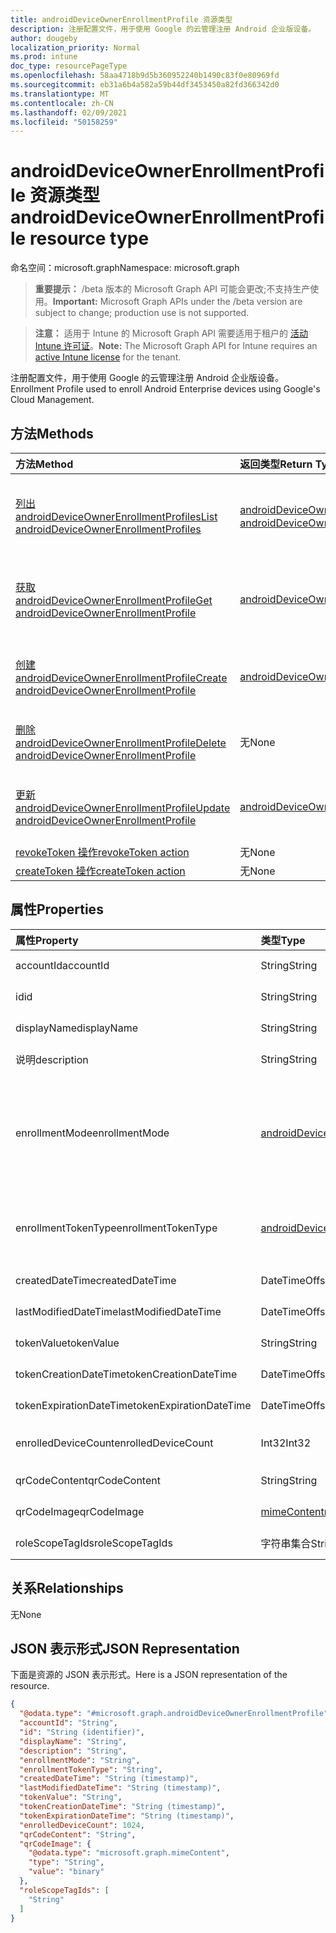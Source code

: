 ```yaml
---
title: androidDeviceOwnerEnrollmentProfile 资源类型
description: 注册配置文件，用于使用 Google 的云管理注册 Android 企业版设备。
author: dougeby
localization_priority: Normal
ms.prod: intune
doc_type: resourcePageType
ms.openlocfilehash: 58aa4718b9d5b360952240b1490c83f0e80969fd
ms.sourcegitcommit: eb31a6b4a582a59b44df3453450a82fd366342d0
ms.translationtype: MT
ms.contentlocale: zh-CN
ms.lasthandoff: 02/09/2021
ms.locfileid: "50158259"
---
```

# <a name="androiddeviceownerenrollmentprofile-resource-type"></a><span data-ttu-id="7de2c-103">androidDeviceOwnerEnrollmentProfile 资源类型</span><span class="sxs-lookup"><span data-stu-id="7de2c-103">androidDeviceOwnerEnrollmentProfile resource type</span></span>

<span data-ttu-id="7de2c-104">命名空间：microsoft.graph</span><span class="sxs-lookup"><span data-stu-id="7de2c-104">Namespace: microsoft.graph</span></span>

> <span data-ttu-id="7de2c-105">**重要提示：** /beta 版本的 Microsoft Graph API 可能会更改;不支持生产使用。</span><span class="sxs-lookup"><span data-stu-id="7de2c-105">**Important:** Microsoft Graph APIs under the /beta version are subject to change; production use is not supported.</span></span>

> <span data-ttu-id="7de2c-106">**注意：** 适用于 Intune 的 Microsoft Graph API 需要适用于租户的 [活动 Intune 许可证](https://go.microsoft.com/fwlink/?linkid=839381)。</span><span class="sxs-lookup"><span data-stu-id="7de2c-106">**Note:** The Microsoft Graph API for Intune requires an [active Intune license](https://go.microsoft.com/fwlink/?linkid=839381) for the tenant.</span></span>

<span data-ttu-id="7de2c-107">注册配置文件，用于使用 Google 的云管理注册 Android 企业版设备。</span><span class="sxs-lookup"><span data-stu-id="7de2c-107">Enrollment Profile used to enroll Android Enterprise devices using Google's Cloud Management.</span></span>

## <a name="methods"></a><span data-ttu-id="7de2c-108">方法</span><span class="sxs-lookup"><span data-stu-id="7de2c-108">Methods</span></span>
|<span data-ttu-id="7de2c-109">方法</span><span class="sxs-lookup"><span data-stu-id="7de2c-109">Method</span></span>|<span data-ttu-id="7de2c-110">返回类型</span><span class="sxs-lookup"><span data-stu-id="7de2c-110">Return Type</span></span>|<span data-ttu-id="7de2c-111">说明</span><span class="sxs-lookup"><span data-stu-id="7de2c-111">Description</span></span>|
|:---|:---|:---|
|[<span data-ttu-id="7de2c-112">列出 androidDeviceOwnerEnrollmentProfiles</span><span class="sxs-lookup"><span data-stu-id="7de2c-112">List androidDeviceOwnerEnrollmentProfiles</span></span>](../api/intune-androidforwork-androiddeviceownerenrollmentprofile-list.md)|<span data-ttu-id="7de2c-113">[androidDeviceOwnerEnrollmentProfile](../resources/intune-androidforwork-androiddeviceownerenrollmentprofile.md) 集合</span><span class="sxs-lookup"><span data-stu-id="7de2c-113">[androidDeviceOwnerEnrollmentProfile](../resources/intune-androidforwork-androiddeviceownerenrollmentprofile.md) collection</span></span>|<span data-ttu-id="7de2c-114">列出 [androidDeviceOwnerEnrollmentProfile 对象的属性和](../resources/intune-androidforwork-androiddeviceownerenrollmentprofile.md) 关系。</span><span class="sxs-lookup"><span data-stu-id="7de2c-114">List properties and relationships of the [androidDeviceOwnerEnrollmentProfile](../resources/intune-androidforwork-androiddeviceownerenrollmentprofile.md) objects.</span></span>|
|[<span data-ttu-id="7de2c-115">获取 androidDeviceOwnerEnrollmentProfile</span><span class="sxs-lookup"><span data-stu-id="7de2c-115">Get androidDeviceOwnerEnrollmentProfile</span></span>](../api/intune-androidforwork-androiddeviceownerenrollmentprofile-get.md)|[<span data-ttu-id="7de2c-116">androidDeviceOwnerEnrollmentProfile</span><span class="sxs-lookup"><span data-stu-id="7de2c-116">androidDeviceOwnerEnrollmentProfile</span></span>](../resources/intune-androidforwork-androiddeviceownerenrollmentprofile.md)|<span data-ttu-id="7de2c-117">读取 [androidDeviceOwnerEnrollmentProfile 对象的属性和](../resources/intune-androidforwork-androiddeviceownerenrollmentprofile.md) 关系。</span><span class="sxs-lookup"><span data-stu-id="7de2c-117">Read properties and relationships of the [androidDeviceOwnerEnrollmentProfile](../resources/intune-androidforwork-androiddeviceownerenrollmentprofile.md) object.</span></span>|
|[<span data-ttu-id="7de2c-118">创建 androidDeviceOwnerEnrollmentProfile</span><span class="sxs-lookup"><span data-stu-id="7de2c-118">Create androidDeviceOwnerEnrollmentProfile</span></span>](../api/intune-androidforwork-androiddeviceownerenrollmentprofile-create.md)|[<span data-ttu-id="7de2c-119">androidDeviceOwnerEnrollmentProfile</span><span class="sxs-lookup"><span data-stu-id="7de2c-119">androidDeviceOwnerEnrollmentProfile</span></span>](../resources/intune-androidforwork-androiddeviceownerenrollmentprofile.md)|<span data-ttu-id="7de2c-120">创建新的 [androidDeviceOwnerEnrollmentProfile](../resources/intune-androidforwork-androiddeviceownerenrollmentprofile.md) 对象。</span><span class="sxs-lookup"><span data-stu-id="7de2c-120">Create a new [androidDeviceOwnerEnrollmentProfile](../resources/intune-androidforwork-androiddeviceownerenrollmentprofile.md) object.</span></span>|
|[<span data-ttu-id="7de2c-121">删除 androidDeviceOwnerEnrollmentProfile</span><span class="sxs-lookup"><span data-stu-id="7de2c-121">Delete androidDeviceOwnerEnrollmentProfile</span></span>](../api/intune-androidforwork-androiddeviceownerenrollmentprofile-delete.md)|<span data-ttu-id="7de2c-122">无</span><span class="sxs-lookup"><span data-stu-id="7de2c-122">None</span></span>|<span data-ttu-id="7de2c-123">删除 [androidDeviceOwnerEnrollmentProfile](../resources/intune-androidforwork-androiddeviceownerenrollmentprofile.md)。</span><span class="sxs-lookup"><span data-stu-id="7de2c-123">Deletes a [androidDeviceOwnerEnrollmentProfile](../resources/intune-androidforwork-androiddeviceownerenrollmentprofile.md).</span></span>|
|[<span data-ttu-id="7de2c-124">更新 androidDeviceOwnerEnrollmentProfile</span><span class="sxs-lookup"><span data-stu-id="7de2c-124">Update androidDeviceOwnerEnrollmentProfile</span></span>](../api/intune-androidforwork-androiddeviceownerenrollmentprofile-update.md)|[<span data-ttu-id="7de2c-125">androidDeviceOwnerEnrollmentProfile</span><span class="sxs-lookup"><span data-stu-id="7de2c-125">androidDeviceOwnerEnrollmentProfile</span></span>](../resources/intune-androidforwork-androiddeviceownerenrollmentprofile.md)|<span data-ttu-id="7de2c-126">更新 [androidDeviceOwnerEnrollmentProfile 对象](../resources/intune-androidforwork-androiddeviceownerenrollmentprofile.md) 的属性。</span><span class="sxs-lookup"><span data-stu-id="7de2c-126">Update the properties of a [androidDeviceOwnerEnrollmentProfile](../resources/intune-androidforwork-androiddeviceownerenrollmentprofile.md) object.</span></span>|
|[<span data-ttu-id="7de2c-127">revokeToken 操作</span><span class="sxs-lookup"><span data-stu-id="7de2c-127">revokeToken action</span></span>](../api/intune-androidforwork-androiddeviceownerenrollmentprofile-revoketoken.md)|<span data-ttu-id="7de2c-128">无</span><span class="sxs-lookup"><span data-stu-id="7de2c-128">None</span></span>|<span data-ttu-id="7de2c-129">尚未记录</span><span class="sxs-lookup"><span data-stu-id="7de2c-129">Not yet documented</span></span>|
|[<span data-ttu-id="7de2c-130">createToken 操作</span><span class="sxs-lookup"><span data-stu-id="7de2c-130">createToken action</span></span>](../api/intune-androidforwork-androiddeviceownerenrollmentprofile-createtoken.md)|<span data-ttu-id="7de2c-131">无</span><span class="sxs-lookup"><span data-stu-id="7de2c-131">None</span></span>|<span data-ttu-id="7de2c-132">尚未记录</span><span class="sxs-lookup"><span data-stu-id="7de2c-132">Not yet documented</span></span>|

## <a name="properties"></a><span data-ttu-id="7de2c-133">属性</span><span class="sxs-lookup"><span data-stu-id="7de2c-133">Properties</span></span>
|<span data-ttu-id="7de2c-134">属性</span><span class="sxs-lookup"><span data-stu-id="7de2c-134">Property</span></span>|<span data-ttu-id="7de2c-135">类型</span><span class="sxs-lookup"><span data-stu-id="7de2c-135">Type</span></span>|<span data-ttu-id="7de2c-136">说明</span><span class="sxs-lookup"><span data-stu-id="7de2c-136">Description</span></span>|
|:---|:---|:---|
|<span data-ttu-id="7de2c-137">accountId</span><span class="sxs-lookup"><span data-stu-id="7de2c-137">accountId</span></span>|<span data-ttu-id="7de2c-138">String</span><span class="sxs-lookup"><span data-stu-id="7de2c-138">String</span></span>|<span data-ttu-id="7de2c-139">注册配置文件隶属的租户 GUID。</span><span class="sxs-lookup"><span data-stu-id="7de2c-139">Tenant GUID the enrollment profile belongs to.</span></span>|
|<span data-ttu-id="7de2c-140">id</span><span class="sxs-lookup"><span data-stu-id="7de2c-140">id</span></span>|<span data-ttu-id="7de2c-141">String</span><span class="sxs-lookup"><span data-stu-id="7de2c-141">String</span></span>|<span data-ttu-id="7de2c-142">注册配置文件的唯一 GUID。</span><span class="sxs-lookup"><span data-stu-id="7de2c-142">Unique GUID for the enrollment profile.</span></span>|
|<span data-ttu-id="7de2c-143">displayName</span><span class="sxs-lookup"><span data-stu-id="7de2c-143">displayName</span></span>|<span data-ttu-id="7de2c-144">String</span><span class="sxs-lookup"><span data-stu-id="7de2c-144">String</span></span>|<span data-ttu-id="7de2c-145">注册配置文件的显示名称。</span><span class="sxs-lookup"><span data-stu-id="7de2c-145">Display name for the enrollment profile.</span></span>|
|<span data-ttu-id="7de2c-146">说明</span><span class="sxs-lookup"><span data-stu-id="7de2c-146">description</span></span>|<span data-ttu-id="7de2c-147">String</span><span class="sxs-lookup"><span data-stu-id="7de2c-147">String</span></span>|<span data-ttu-id="7de2c-148">注册配置文件的说明。</span><span class="sxs-lookup"><span data-stu-id="7de2c-148">Description for the enrollment profile.</span></span>|
|<span data-ttu-id="7de2c-149">enrollmentMode</span><span class="sxs-lookup"><span data-stu-id="7de2c-149">enrollmentMode</span></span>|[<span data-ttu-id="7de2c-150">androidDeviceOwnerEnrollmentMode</span><span class="sxs-lookup"><span data-stu-id="7de2c-150">androidDeviceOwnerEnrollmentMode</span></span>](../resources/intune-androidforwork-androiddeviceownerenrollmentmode.md)|<span data-ttu-id="7de2c-151">使用此注册配置文件的设备注册模式。</span><span class="sxs-lookup"><span data-stu-id="7de2c-151">The enrollment mode of devices that use this enrollment profile.</span></span> <span data-ttu-id="7de2c-152">可取值为：`corporateOwnedDedicatedDevice`、`corporateOwnedFullyManaged`、`corporateOwnedWorkProfile`。</span><span class="sxs-lookup"><span data-stu-id="7de2c-152">Possible values are: `corporateOwnedDedicatedDevice`, `corporateOwnedFullyManaged`, `corporateOwnedWorkProfile`.</span></span>|
|<span data-ttu-id="7de2c-153">enrollmentTokenType</span><span class="sxs-lookup"><span data-stu-id="7de2c-153">enrollmentTokenType</span></span>|[<span data-ttu-id="7de2c-154">androidDeviceOwnerEnrollmentTokenType</span><span class="sxs-lookup"><span data-stu-id="7de2c-154">androidDeviceOwnerEnrollmentTokenType</span></span>](../resources/intune-androidforwork-androiddeviceownerenrollmenttokentype.md)|<span data-ttu-id="7de2c-155">注册配置文件的注册令牌类型。</span><span class="sxs-lookup"><span data-stu-id="7de2c-155">The enrollment token type for an enrollment profile.</span></span> <span data-ttu-id="7de2c-156">可取值为：`default`、`corporateOwnedDedicatedDeviceWithAzureADSharedMode`。</span><span class="sxs-lookup"><span data-stu-id="7de2c-156">Possible values are: `default`, `corporateOwnedDedicatedDeviceWithAzureADSharedMode`.</span></span>|
|<span data-ttu-id="7de2c-157">createdDateTime</span><span class="sxs-lookup"><span data-stu-id="7de2c-157">createdDateTime</span></span>|<span data-ttu-id="7de2c-158">DateTimeOffset</span><span class="sxs-lookup"><span data-stu-id="7de2c-158">DateTimeOffset</span></span>|<span data-ttu-id="7de2c-159">注册配置文件的创建日期/时间。</span><span class="sxs-lookup"><span data-stu-id="7de2c-159">Date time the enrollment profile was created.</span></span>|
|<span data-ttu-id="7de2c-160">lastModifiedDateTime</span><span class="sxs-lookup"><span data-stu-id="7de2c-160">lastModifiedDateTime</span></span>|<span data-ttu-id="7de2c-161">DateTimeOffset</span><span class="sxs-lookup"><span data-stu-id="7de2c-161">DateTimeOffset</span></span>|<span data-ttu-id="7de2c-162">上次修改注册配置文件的日期/时间。</span><span class="sxs-lookup"><span data-stu-id="7de2c-162">Date time the enrollment profile was last modified.</span></span>|
|<span data-ttu-id="7de2c-163">tokenValue</span><span class="sxs-lookup"><span data-stu-id="7de2c-163">tokenValue</span></span>|<span data-ttu-id="7de2c-164">String</span><span class="sxs-lookup"><span data-stu-id="7de2c-164">String</span></span>|<span data-ttu-id="7de2c-165">为此注册配置文件最新创建的令牌的值。</span><span class="sxs-lookup"><span data-stu-id="7de2c-165">Value of the most recently created token for this enrollment profile.</span></span>|
|<span data-ttu-id="7de2c-166">tokenCreationDateTime</span><span class="sxs-lookup"><span data-stu-id="7de2c-166">tokenCreationDateTime</span></span>|<span data-ttu-id="7de2c-167">DateTimeOffset</span><span class="sxs-lookup"><span data-stu-id="7de2c-167">DateTimeOffset</span></span>|<span data-ttu-id="7de2c-168">最近创建的令牌的创建日期时间。</span><span class="sxs-lookup"><span data-stu-id="7de2c-168">Date time the most recently created token was created.</span></span>|
|<span data-ttu-id="7de2c-169">tokenExpirationDateTime</span><span class="sxs-lookup"><span data-stu-id="7de2c-169">tokenExpirationDateTime</span></span>|<span data-ttu-id="7de2c-170">DateTimeOffset</span><span class="sxs-lookup"><span data-stu-id="7de2c-170">DateTimeOffset</span></span>|<span data-ttu-id="7de2c-171">最新创建的令牌的到期日期/时间。</span><span class="sxs-lookup"><span data-stu-id="7de2c-171">Date time the most recently created token will expire.</span></span>|
|<span data-ttu-id="7de2c-172">enrolledDeviceCount</span><span class="sxs-lookup"><span data-stu-id="7de2c-172">enrolledDeviceCount</span></span>|<span data-ttu-id="7de2c-173">Int32</span><span class="sxs-lookup"><span data-stu-id="7de2c-173">Int32</span></span>|<span data-ttu-id="7de2c-174">已使用此注册配置文件进行注册的 Android 设备总数。</span><span class="sxs-lookup"><span data-stu-id="7de2c-174">Total number of Android devices that have enrolled using this enrollment profile.</span></span>|
|<span data-ttu-id="7de2c-175">qrCodeContent</span><span class="sxs-lookup"><span data-stu-id="7de2c-175">qrCodeContent</span></span>|<span data-ttu-id="7de2c-176">String</span><span class="sxs-lookup"><span data-stu-id="7de2c-176">String</span></span>|<span data-ttu-id="7de2c-177">用于生成此令牌的 QR 码的字符串。</span><span class="sxs-lookup"><span data-stu-id="7de2c-177">String used to generate a QR code for the token.</span></span>|
|<span data-ttu-id="7de2c-178">qrCodeImage</span><span class="sxs-lookup"><span data-stu-id="7de2c-178">qrCodeImage</span></span>|[<span data-ttu-id="7de2c-179">mimeContent</span><span class="sxs-lookup"><span data-stu-id="7de2c-179">mimeContent</span></span>](../resources/intune-shared-mimecontent.md)|<span data-ttu-id="7de2c-180">用于生成此令牌的 QR 码的字符串。</span><span class="sxs-lookup"><span data-stu-id="7de2c-180">String used to generate a QR code for the token.</span></span>|
|<span data-ttu-id="7de2c-181">roleScopeTagIds</span><span class="sxs-lookup"><span data-stu-id="7de2c-181">roleScopeTagIds</span></span>|<span data-ttu-id="7de2c-182">字符串集合</span><span class="sxs-lookup"><span data-stu-id="7de2c-182">String collection</span></span>|<span data-ttu-id="7de2c-183">此实体实例的范围标记列表。</span><span class="sxs-lookup"><span data-stu-id="7de2c-183">List of Scope Tags for this Entity instance.</span></span>|

## <a name="relationships"></a><span data-ttu-id="7de2c-184">关系</span><span class="sxs-lookup"><span data-stu-id="7de2c-184">Relationships</span></span>
<span data-ttu-id="7de2c-185">无</span><span class="sxs-lookup"><span data-stu-id="7de2c-185">None</span></span>

## <a name="json-representation"></a><span data-ttu-id="7de2c-186">JSON 表示形式</span><span class="sxs-lookup"><span data-stu-id="7de2c-186">JSON Representation</span></span>
<span data-ttu-id="7de2c-187">下面是资源的 JSON 表示形式。</span><span class="sxs-lookup"><span data-stu-id="7de2c-187">Here is a JSON representation of the resource.</span></span>
<!-- {
  "blockType": "resource",
  "keyProperty": "id",
  "@odata.type": "microsoft.graph.androidDeviceOwnerEnrollmentProfile"
}
-->
``` json
{
  "@odata.type": "#microsoft.graph.androidDeviceOwnerEnrollmentProfile",
  "accountId": "String",
  "id": "String (identifier)",
  "displayName": "String",
  "description": "String",
  "enrollmentMode": "String",
  "enrollmentTokenType": "String",
  "createdDateTime": "String (timestamp)",
  "lastModifiedDateTime": "String (timestamp)",
  "tokenValue": "String",
  "tokenCreationDateTime": "String (timestamp)",
  "tokenExpirationDateTime": "String (timestamp)",
  "enrolledDeviceCount": 1024,
  "qrCodeContent": "String",
  "qrCodeImage": {
    "@odata.type": "microsoft.graph.mimeContent",
    "type": "String",
    "value": "binary"
  },
  "roleScopeTagIds": [
    "String"
  ]
}
```




